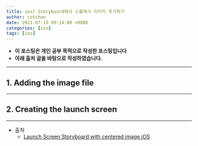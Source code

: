 ```yaml
---
title: ios) Storyboard에서 스플래시 이미지 추가하기
author: cotchan
date: 2021-07-19 09:14:00 +0800
categories: [ios]
tags: [ios]   
---
```


+ **이 포스팅은 개인 공부 목적으로 작성한 포스팅입니다**
+ **아래 출처 글을 바탕으로 작성하였습니다.**

---

## 1. Adding the image file

---

## 2. Creating the launch screen

---

+ 출처
  + [Launch Screen Storyboard with centered image iOS](https://stackoverflow.com/questions/37951817/launch-screen-storyboard-with-centered-image-ios)
